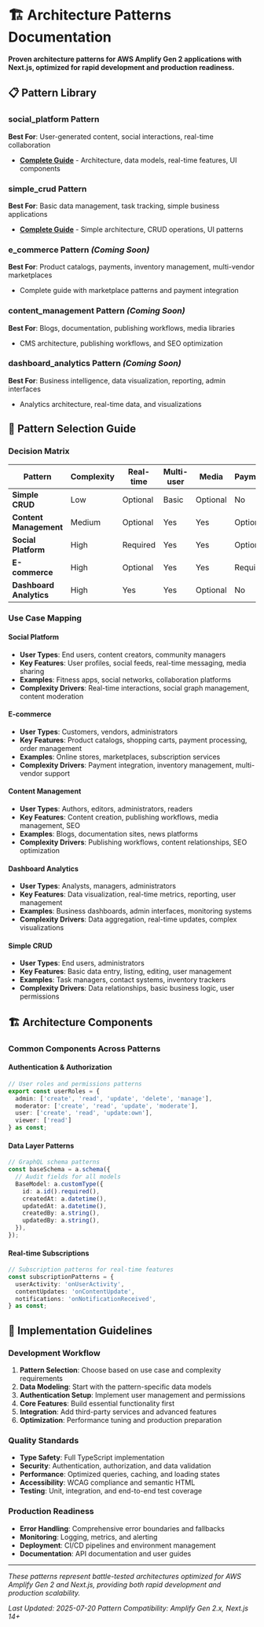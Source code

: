 # 🏗️ Architecture Patterns Documentation

**Proven architecture patterns for AWS Amplify Gen 2 applications with Next.js, optimized for rapid development and production readiness.**

## 📋 Pattern Library

### social_platform Pattern
**Best For**: User-generated content, social interactions, real-time collaboration
- **[Complete Guide](./social_platform.md)** - Architecture, data models, real-time features, UI components

### simple_crud Pattern
**Best For**: Basic data management, task tracking, simple business applications
- **[Complete Guide](./simple_crud.md)** - Simple architecture, CRUD operations, UI patterns

### e_commerce Pattern *(Coming Soon)*
**Best For**: Product catalogs, payments, inventory management, multi-vendor marketplaces
- Complete guide with marketplace patterns and payment integration

### content_management Pattern *(Coming Soon)*
**Best For**: Blogs, documentation, publishing workflows, media libraries
- CMS architecture, publishing workflows, and SEO optimization

### dashboard_analytics Pattern *(Coming Soon)*
**Best For**: Business intelligence, data visualization, reporting, admin interfaces
- Analytics architecture, real-time data, and visualizations

## 🎯 Pattern Selection Guide

### Decision Matrix

| Pattern | Complexity | Real-time | Multi-user | Media | Payments | Development Time |
|---------|------------|-----------|-------------|-------|----------|------------------|
| **Simple CRUD** | Low | Optional | Basic | Optional | No | 1-2 weeks |
| **Content Management** | Medium | Optional | Yes | Yes | Optional | 2-4 weeks |
| **Social Platform** | High | Required | Yes | Yes | Optional | 4-8 weeks |
| **E-commerce** | High | Optional | Yes | Yes | Required | 6-12 weeks |
| **Dashboard Analytics** | High | Yes | Yes | Optional | No | 4-10 weeks |

### Use Case Mapping

#### Social Platform
- **User Types**: End users, content creators, community managers
- **Key Features**: User profiles, social feeds, real-time messaging, media sharing
- **Examples**: Fitness apps, social networks, collaboration platforms
- **Complexity Drivers**: Real-time interactions, social graph management, content moderation

#### E-commerce
- **User Types**: Customers, vendors, administrators
- **Key Features**: Product catalogs, shopping carts, payment processing, order management
- **Examples**: Online stores, marketplaces, subscription services
- **Complexity Drivers**: Payment integration, inventory management, multi-vendor support

#### Content Management
- **User Types**: Authors, editors, administrators, readers
- **Key Features**: Content creation, publishing workflows, media management, SEO
- **Examples**: Blogs, documentation sites, news platforms
- **Complexity Drivers**: Publishing workflows, content relationships, SEO optimization

#### Dashboard Analytics
- **User Types**: Analysts, managers, administrators
- **Key Features**: Data visualization, real-time metrics, reporting, user management
- **Examples**: Business dashboards, admin interfaces, monitoring systems
- **Complexity Drivers**: Data aggregation, real-time updates, complex visualizations

#### Simple CRUD
- **User Types**: End users, administrators
- **Key Features**: Basic data entry, listing, editing, user management
- **Examples**: Task managers, contact systems, inventory trackers
- **Complexity Drivers**: Data relationships, basic business logic, user permissions

## 🏗️ Architecture Components

### Common Components Across Patterns

#### Authentication & Authorization
```typescript
// User roles and permissions patterns
export const userRoles = {
  admin: ['create', 'read', 'update', 'delete', 'manage'],
  moderator: ['create', 'read', 'update', 'moderate'],
  user: ['create', 'read', 'update:own'],
  viewer: ['read']
} as const;
```

#### Data Layer Patterns
```typescript
// GraphQL schema patterns
const baseSchema = a.schema({
  // Audit fields for all models
  BaseModel: a.customType({
    id: a.id().required(),
    createdAt: a.datetime(),
    updatedAt: a.datetime(),
    createdBy: a.string(),
    updatedBy: a.string(),
  }),
});
```

#### Real-time Subscriptions
```typescript
// Subscription patterns for real-time features
const subscriptionPatterns = {
  userActivity: 'onUserActivity',
  contentUpdates: 'onContentUpdate',
  notifications: 'onNotificationReceived',
} as const;
```

## 🔧 Implementation Guidelines

### Development Workflow
1. **Pattern Selection**: Choose based on use case and complexity requirements
2. **Data Modeling**: Start with the pattern-specific data models
3. **Authentication Setup**: Implement user management and permissions
4. **Core Features**: Build essential functionality first
5. **Integration**: Add third-party services and advanced features
6. **Optimization**: Performance tuning and production preparation

### Quality Standards
- **Type Safety**: Full TypeScript implementation
- **Security**: Authentication, authorization, and data validation
- **Performance**: Optimized queries, caching, and loading states
- **Accessibility**: WCAG compliance and semantic HTML
- **Testing**: Unit, integration, and end-to-end test coverage

### Production Readiness
- **Error Handling**: Comprehensive error boundaries and fallbacks
- **Monitoring**: Logging, metrics, and alerting
- **Deployment**: CI/CD pipelines and environment management
- **Documentation**: API documentation and user guides

---

*These patterns represent battle-tested architectures optimized for AWS Amplify Gen 2 and Next.js, providing both rapid development and production scalability.*

*Last Updated: 2025-07-20*
*Pattern Compatibility: Amplify Gen 2.x, Next.js 14+*